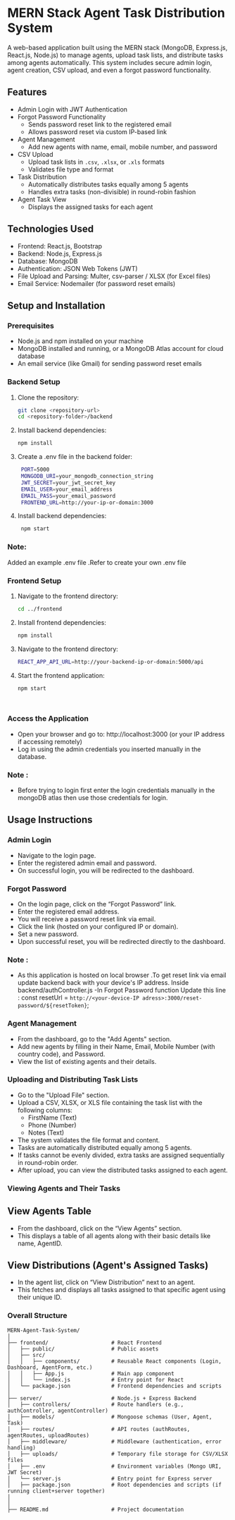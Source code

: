 # MERN Stack Agent Task Distribution System

A web-based application built using the MERN stack (MongoDB, Express.js, React.js, Node.js) to manage agents, upload task lists, and distribute tasks among agents automatically. This system includes secure admin login, agent creation, CSV upload, and even a forgot password functionality.

## Features

- Admin Login with JWT Authentication  
- Forgot Password Functionality  
  - Sends password reset link to the registered email  
  - Allows password reset via custom IP-based link  
- Agent Management  
  - Add new agents with name, email, mobile number, and password  
- CSV Upload  
  - Upload task lists in `.csv`, `.xlsx`, or `.xls` formats  
  - Validates file type and format  
- Task Distribution  
  - Automatically distributes tasks equally among 5 agents  
  - Handles extra tasks (non-divisible) in round-robin fashion  
- Agent Task View  
  - Displays the assigned tasks for each agent  

## Technologies Used

- Frontend: React.js, Bootstrap  
- Backend: Node.js, Express.js  
- Database: MongoDB  
- Authentication: JSON Web Tokens (JWT)  
- File Upload and Parsing: Multer, csv-parser / XLSX (for Excel files)  
- Email Service: Nodemailer (for password reset emails)  

## Setup and Installation 

### Prerequisites

- Node.js and npm installed on your machine  
- MongoDB installed and running, or a MongoDB Atlas account for cloud database  
- An email service (like Gmail) for sending password reset emails  

### Backend Setup

1. Clone the repository:
   ```bash
   git clone <repository-url>
   cd <repository-folder>/backend
2. Install backend dependencies:
   ```bash
   npm install

3. Create a .env file in the backend folder:
      ```bash
       PORT=5000
       MONGODB_URI=your_mongodb_connection_string
       JWT_SECRET=your_jwt_secret_key
       EMAIL_USER=your_email_address
       EMAIL_PASS=your_email_password
       FRONTEND_URL=http://your-ip-or-domain:3000

4. Install backend dependencies:
   ```bash
    npm start
   
### Note: 
  Added an example .env file .Refer to create your own .env file

### Frontend Setup

1. Navigate to the frontend directory:
    ```bash
    cd ../frontend

2. Install frontend dependencies:
   ```bash
   npm install

3. Navigate to the frontend directory:
    ```bash
   REACT_APP_API_URL=http://your-backend-ip-or-domain:5000/api

3. Start the frontend application:
    ```bash
   npm start




### Access the Application

- Open your browser and go to:
      http://localhost:3000 (or your IP address if accessing remotely)
- Log in using the admin credentials you inserted manually in the database.

### Note :

- Before trying to login first enter the login credentials manually in the mongoDB atlas then use those credentials for login.
  



## Usage Instructions

### Admin Login

- Navigate to the login page.
- Enter the registered admin email and password.
- On successful login, you will be redirected to the dashboard.


### Forgot Password

- On the login page, click on the “Forgot Password” link.
- Enter the registered email address.
- You will receive a password reset link via email.
- Click the link (hosted on your configured IP or domain).
- Set a new password.
- Upon successful reset, you will be redirected directly to the dashboard.

### Note :
- As this application is hosted on local browser .To get reset link via email update backend back with your device's IP address.
   Inside backend/authController.js
    -In Forgot Password function Update this line :
       const resetUrl = `http://<your-device-IP adress>:3000/reset-password/${resetToken}`;


### Agent Management

- From the dashboard, go to the "Add Agents" section.
- Add new agents by filling in their Name, Email, Mobile Number (with country code), and Password.
- View the list of existing agents and their details.

### Uploading and Distributing Task Lists

- Go to the "Upload File" section.
- Upload a CSV, XLSX, or XLS file containing the task list with the following columns:
  - FirstName (Text)
  - Phone (Number)
  - Notes (Text)
- The system validates the file format and content.
- Tasks are automatically distributed equally among 5 agents.
- If tasks cannot be evenly divided, extra tasks are assigned sequentially in round-robin order.
- After upload, you can view the distributed tasks assigned to each agent.


### Viewing Agents and Their Tasks

## View Agents Table
- From the dashboard, click on the “View Agents” section.
- This displays a table of all agents along with their basic details like name, AgentID.


## View Distributions (Agent's Assigned Tasks)
- In the agent list, click on “View Distribution” next to an agent.
- This fetches and displays all tasks assigned to that specific agent using their unique ID.


### Overall Structure
```plaintext
MERN-Agent-Task-System/
│
├── frontend/                    # React Frontend
│   ├── public/                  # Public assets
│   ├── src/
│   │   ├── components/          # Reusable React components (Login, Dashboard, AgentForm, etc.)
│   │   ├── App.js               # Main app component
│   │   └── index.js             # Entry point for React
│   └── package.json             # Frontend dependencies and scripts
│
├── server/                      # Node.js + Express Backend
│   ├── controllers/             # Route handlers (e.g., authController, agentController)
│   ├── models/                  # Mongoose schemas (User, Agent, Task)
│   ├── routes/                  # API routes (authRoutes, agentRoutes, uploadRoutes)
│   ├── middleware/              # Middleware (authentication, error handling)                 
│   ├── uploads/                 # Temporary file storage for CSV/XLSX files
│   ├── .env                     # Environment variables (Mongo URI, JWT Secret)
│   └── server.js                # Entry point for Express server
│   ├── package.json             # Root dependencies and scripts (if running client+server together)
│              
│
├── README.md                    # Project documentation
                
